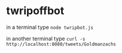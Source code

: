 twripoffbot
===========

in a terminal type 
`node twripbot.js`

in another terminal type 
`curl -s http://localhost:8080/tweets/Goldmanzachs`